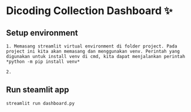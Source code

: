 # Dicoding Collection Dashboard ✨

## Setup environment

```
1. Memasang streamlit virtual environment di folder project. Pada project ini kita akan memasang dan menggunakan venv. Perintah yang digunakan untuk install venv di cmd, kita dapat menjalankan perintah *python -m pip install venv*

2.
```

## Run steamlit app

```
streamlit run dashboard.py
```
